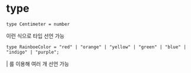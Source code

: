 # type

```
type Centimeter = number
```

이런 식으로 타입 선언 가능

```
type RainboeColor = "red" | "orange" | "yellow" | "green" | "blue" | "indigo" | "purple";
```

| 를 이용해 여러 개 선언 가능
